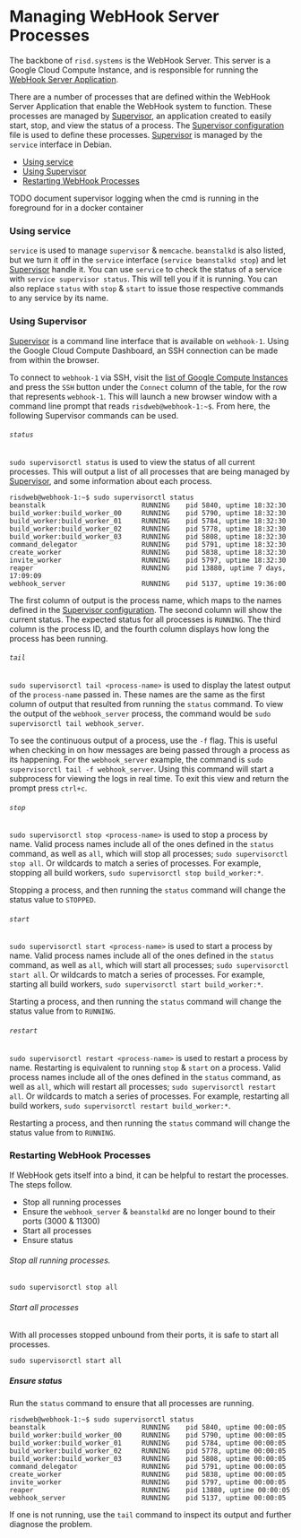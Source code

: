 # Managing WebHook Server Processes

The backbone of `risd.systems` is the WebHook Server. This server is a Google Cloud Compute Instance, and is responsible for running the [WebHook Server Application][webhook-server].

There are a number of processes that are defined within the WebHook Server Application that enable the WebHook system to function. These processes are managed by [Supervisor][supervisor], an application created to easily start, stop, and view the status of a process. The [Supervisor configuration][webhook-conf] file is used to define these processes. [Supervisor][supervisor] is managed by the `service` interface in Debian.

- [Using service](#using-service)
- [Using Supervisor](#using-supervisor)
- [Restarting WebHook Processes](#restarting-webhook-processes)


TODO document supervisor logging when the cmd is running in the foreground for in a docker container

### Using service

`service` is used to manage `supervisor` & `memcache`. `beanstalkd` is also listed, but we turn it off in the `service` interface (`service beanstalkd stop`) and let [Supervisor][supervisor] handle it. You can use `service` to check the status of a service with `service supervisor status`. This will tell you if it is running. You can also replace `status` with `stop` & `start` to issue those respective commands to any service by its name.


### Using Supervisor

[Supervisor][supervisor] is a command line interface that is available on `webhook-1`. Using the Google Cloud Compute Dashboard, an SSH connection can be made from within the browser.

To connect to `webhook-1` via SSH, visit the [list of Google Compute Instances][compute-instances] and press the `SSH` button under the `Connect` column of the table, for the row that represents `webhook-1`. This will launch a new browser window with a command line prompt that reads `risdweb@webhook-1:~$`. From here, the following Supervisor commands can be used.


###### `status`

`sudo supervisorctl status` is used to view the status of all current processes. This will output a list of all processes that are being managed by [Supervisor][supervisor], and some information about each process.

```
risdweb@webhook-1:~$ sudo supervisorctl status
beanstalk                        RUNNING    pid 5840, uptime 18:32:30
build_worker:build_worker_00     RUNNING    pid 5790, uptime 18:32:30
build_worker:build_worker_01     RUNNING    pid 5784, uptime 18:32:30
build_worker:build_worker_02     RUNNING    pid 5778, uptime 18:32:30
build_worker:build_worker_03     RUNNING    pid 5808, uptime 18:32:30
command_delegator                RUNNING    pid 5791, uptime 18:32:30
create_worker                    RUNNING    pid 5838, uptime 18:32:30
invite_worker                    RUNNING    pid 5797, uptime 18:32:30
reaper                           RUNNING    pid 13880, uptime 7 days, 17:09:09
webhook_server                   RUNNING    pid 5137, uptime 19:36:00
```

The first column of output is the process name, which maps to the names defined in the [Supervisor configuration][webhook-conf]. The second column will show the current status. The expected status for all processes is `RUNNING`. The third column is the process ID, and the fourth column displays how long the process has been running.


###### `tail`

`sudo supervisorctl tail <process-name>` is used to display the latest output of the `process-name` passed in. These names are the same as the first column of output that resulted from running the `status` command. To view the output of the `webhook_server` process, the command would be `sudo supervisorctl tail webhook_server`.

To see the continuous output of a process, use the `-f` flag. This is useful when checking in on how messages are being passed through a process as its happening. For the `webhook_server` example, the command is `sudo supervisorctl tail -f webhook_server`. Using this command will start a subprocess for viewing the logs in real time. To exit this view and return the prompt press `ctrl+c`.


###### `stop`

`sudo supervisorctl stop <process-name>` is used to stop a process by name. Valid process names include all of the ones defined in the `status` command, as well as `all`, which will stop all processes; `sudo supervisorctl stop all`. Or wildcards to match a series of processes. For example, stopping all build workers, `sudo supervisorctl stop build_worker:*`.

Stopping a process, and then running the `status` command will change the status value to `STOPPED`.


###### `start`

`sudo supervisorctl start <process-name>` is used to start a process by name. Valid process names include all of the ones defined in the `status` command, as well as `all`, which will start all processes; `sudo supervisorctl start all`. Or wildcards to match a series of processes. For example, starting all build workers, `sudo supervisorctl start build_worker:*`.

Starting a process, and then running the `status` command will change the status value from to `RUNNING`.


###### `restart`

`sudo supervisorctl restart <process-name>` is used to restart a process by name. Restarting is equivalent to running `stop` & `start` on a process. Valid process names include all of the ones defined in the `status` command, as well as `all`, which will restart all processes; `sudo supervisorctl restart all`. Or wildcards to match a series of processes. For example, restarting all build workers, `sudo supervisorctl restart build_worker:*`.

Restarting a process, and then running the `status` command will change the status value from to `RUNNING`.



### Restarting WebHook Processes

If WebHook gets itself into a bind, it can be helpful to restart the processes. The steps follow.

- Stop all running processes
- Ensure the `webhook_server` & `beanstalkd` are no longer bound to their ports (3000 & 11300)
- Start all processes
- Ensure status


###### Stop all running processes.

```sudo supervisorctl stop all```


###### Start all processes

With all processes stopped unbound from their ports, it is safe to start all processes.

```sudo supervisorctl start all```


##### Ensure status

Run the `status` command to ensure that all processes are running.

```
risdweb@webhook-1:~$ sudo supervisorctl status
beanstalk                        RUNNING    pid 5840, uptime 00:00:05
build_worker:build_worker_00     RUNNING    pid 5790, uptime 00:00:05
build_worker:build_worker_01     RUNNING    pid 5784, uptime 00:00:05
build_worker:build_worker_02     RUNNING    pid 5778, uptime 00:00:05
build_worker:build_worker_03     RUNNING    pid 5808, uptime 00:00:05
command_delegator                RUNNING    pid 5791, uptime 00:00:05
create_worker                    RUNNING    pid 5838, uptime 00:00:05
invite_worker                    RUNNING    pid 5797, uptime 00:00:05
reaper                           RUNNING    pid 13880, uptime 00:00:05
webhook_server                   RUNNING    pid 5137, uptime 00:00:05
```

If one is not running, use the `tail` command to inspect its output and further diagnose the problem.


[webhook-server]:https://github.com/risd/webhook-server-open
[webhook-conf]:https://github.com/risd/webhook-server-open/blob/master/webhook.conf
[compute-instances]:https://console.cloud.google.com/compute/instances?project=risd-media-webhook
[supervisor]:http://supervisord.org/introduction.html

